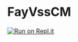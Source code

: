 # FayVssCM
[![Run on Repl.it](https://repl.it/badge/github/FayVssCM/TareaApp)](https://repl.it/github/FayVssCM/TareaApp)
